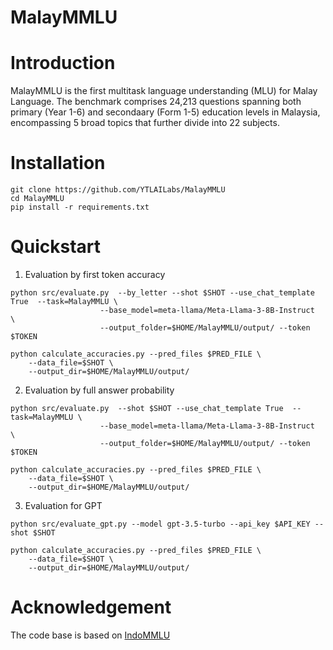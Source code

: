 # MalayMMLU

# Introduction

MalayMMLU is the first multitask language understanding (MLU) for Malay Language. The benchmark comprises 24,213 questions spanning both primary (Year 1-6) and secondaary (Form 1-5) education levels in Malaysia, encompassing 5 broad topics that further divide into 22 subjects. 

# Installation 

```
git clone https://github.com/YTLAILabs/MalayMMLU
cd MalayMMLU
pip install -r requirements.txt
```
# Quickstart

1. Evaluation by first token accuracy
```
python src/evaluate.py  --by_letter --shot $SHOT --use_chat_template True  --task=MalayMMLU \
                    --base_model=meta-llama/Meta-Llama-3-8B-Instruct  \
                    --output_folder=$HOME/MalayMMLU/output/ --token $TOKEN

python calculate_accuracies.py --pred_files $PRED_FILE \
    --data_file=$SHOT \
    --output_dir=$HOME/MalayMMLU/output/
```
2. Evaluation by full answer probability
```
python src/evaluate.py  --shot $SHOT --use_chat_template True  --task=MalayMMLU \
                    --base_model=meta-llama/Meta-Llama-3-8B-Instruct  \
                    --output_folder=$HOME/MalayMMLU/output/ --token $TOKEN

python calculate_accuracies.py --pred_files $PRED_FILE \
    --data_file=$SHOT \
    --output_dir=$HOME/MalayMMLU/output/

```

3. Evaluation for GPT

```
python src/evaluate_gpt.py --model gpt-3.5-turbo --api_key $API_KEY --shot $SHOT

python calculate_accuracies.py --pred_files $PRED_FILE \
    --data_file=$SHOT \
    --output_dir=$HOME/MalayMMLU/output/
```

# Acknowledgement

The code base is based on [IndoMMLU](https://github.com/fajri91/IndoMMLU)
